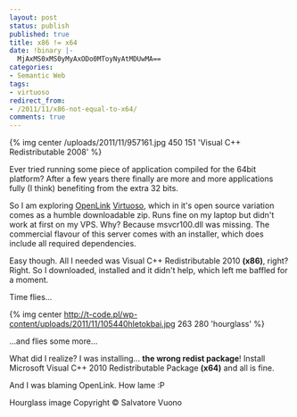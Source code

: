 ```yaml
---
layout: post
status: publish
published: true
title: x86 != x64
date: !binary |-
  MjAxMS0xMS0yMyAxODo0MToyNyAtMDUwMA==
categories:
- Semantic Web
tags:
- virtuoso
redirect_from:
- /2011/11/x86-not-equal-to-x64/
comments: true
---
```


{% img center /uploads/2011/11/957161.jpg 450 151 'Visual C++ Redistributable 2008' %}

Ever tried running some piece of application compiled for the 64bit platform? After a few years there finally are more
and more applications fully (I think) benefiting from the extra 32 bits.

So I am exploring [OpenLink](http://openlinksw.com/) [Virtuoso](http://virtuoso.openlinksw.com), which in it's open
source variation comes as a humble downloadable zip. Runs fine on my laptop but didn't work at first on my VPS. Why?
Because msvcr100.dll was missing. The commercial flavour of this server comes with an installer, which does include all
required dependencies.

<!--more-->

Easy though. All I needed was Visual C++ Redistributable 2010 __(x86)__, right? Right. So I downloaded, installed and it
didn't help, which left me baffled for a moment.

Time flies...

{% img center http://t-code.pl/wp-content/uploads/2011/11/105440hletokbai.jpg 263 280 'hourglass' %}

...and flies some more...

What did I realize? I was installing... __the wrong redist package__! Install Microsoft Visual C++ 2010 Redistributable
Package __(x64)__ and all is fine.

And I was blaming OpenLink. How lame :P

Hourglass image Copyright &copy; Salvatore Vuono